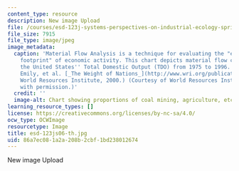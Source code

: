 ```yaml
---
content_type: resource
description: New image Upload
file: /courses/esd-123j-systems-perspectives-on-industrial-ecology-spring-2006/86a7ec081a2a208b2cbf1bd238012674_esd-123js06-th.jpg
file_size: 7915
file_type: image/jpeg
image_metadata:
  caption: 'Material Flow Analysis is a technique for evaluating the "environmental
    footprint" of economic activity. This chart depicts material flow components of
    the United States'' Total Domestic Output (TDO) from 1975 to 1996. (Source: Matthews,
    Emily, et al. [_The Weight of Nations_](http://www.wri.org/publication/weight-nations).
    World Resources Institute, 2000.) (Courtesy of World Resources Institute. Used
    with permission.)'
  credit: ''
  image-alt: Chart showing proportions of coal mining, agriculture, etc.
learning_resource_types: []
license: https://creativecommons.org/licenses/by-nc-sa/4.0/
ocw_type: OCWImage
resourcetype: Image
title: esd-123js06-th.jpg
uid: 86a7ec08-1a2a-208b-2cbf-1bd238012674
---
```

New image Upload
